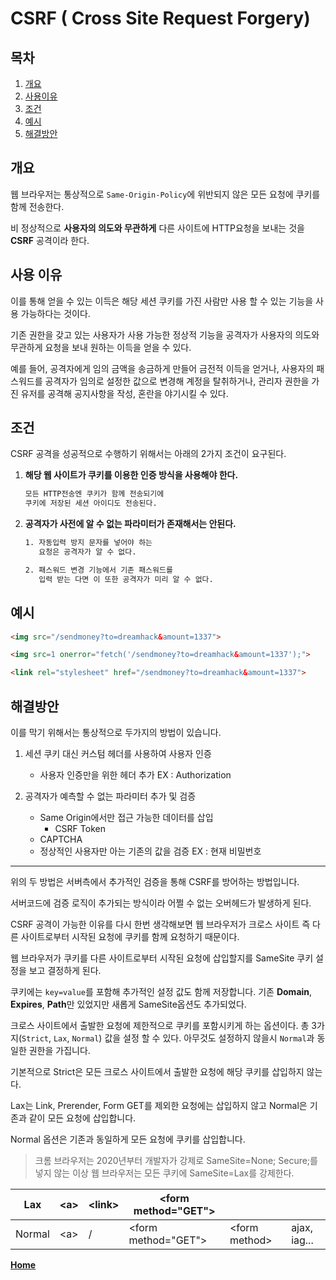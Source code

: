 # CSRF ( Cross Site Request Forgery)

## 목차
1. [개요](#개요)
2. [사용이유](#사용이유)
3. [조건](#조건)
4. [예시](#예시)
5. [해결방안](#해결방안)

## 개요 

웹 브라우저는 통상적으로
`Same-Origin-Policy`에 위반되지 않은
모든 요청에 쿠키를 함께 전송한다.

비 정상적으로 **사용자의 의도와 무관하게**
다른 사이트에 HTTP요청을 보내는 것을
**CSRF** 공격이라 한다.

## 사용 이유

이를 통해 얻을 수 있는 이득은
해당 세션 쿠키를 가진 사람만
사용 할 수 있는 기능을 사용 가능하다는 것이다.

기존 권한을 갖고 있는 사용자가 사용 가능한 정상적 기능을
공격자가 사용자의 의도와 무관하게
요청을 보내 원하는 이득을 얻을 수 있다.

예를 들어, 공격자에게 임의 금액을 송금하게
만들어 금전적 이득을 얻거나,
사용자의 패스워드를 공격자가 임의로 설정한
값으로 변경해 계정을 탈취하거나,
관리자 권한을 가진 유저를 공격해
공지사항을 작성, 혼란을 야기시킬 수 있다.

## 조건
CSRF 공격을 성공적으로 수행하기 위해서는
아래의 2가지 조건이 요구된다.

1. **해당 웹 사이트가 쿠키를 이용한 인증 방식을 사용해야 한다.**
    ```txt
    모든 HTTP전송엔 쿠키가 함께 전송되기에
    쿠키에 저장된 세션 아이디도 전송된다.
    ```

2. **공격자가 사전에 알 수 없는 파라미터가 존재해서는 안된다.**

    ```txt
    1. 자동입력 방지 문자를 넣어야 하는
       요청은 공격자가 알 수 없다.

    2. 패스워드 변경 기능에서 기존 패스워드를
       입력 받는 다면 이 또한 공격자가 미리 알 수 없다.
    ```

## 예시
```html
<img src="/sendmoney?to=dreamhack&amount=1337">

<img src=1 onerror="fetch('/sendmoney?to=dreamhack&amount=1337');">

<link rel="stylesheet" href="/sendmoney?to=dreamhack&amount=1337">
```

## 해결방안
이를 막기 위해서는 통상적으로
두가지의 방법이 있습니다.

1. 세션 쿠키 대신 커스텀 헤더를
사용하여 사용자 인증
    - 사용자 인증만을 위한 헤더 추가
        EX : Authorization

2. 공격자가 예측할 수 없는
파라미터 추가 및 검증
    - Same Origin에서만
    접근 가능한 데이터를 삽입
        - CSRF Token
    - CAPTCHA
    - 정상적인 사용자만 아는 기존의 값을 검증
        EX : 현재 비밀번호

-----
위의 두 방법은 서버측에서 추가적인 검증을 통해
CSRF를 방어하는 방법입니다.

서버코드에 검증 로직이 추가되는 방식이라 어쩔 수 없는 오버헤드가 발생하게 된다.

CSRF 공격이 가능한 이유를 다시 한번 생각해보면
웹 브라우저가 크로스 사이트
즉 다른 사이트로부터 시작된 요청에 쿠키를 함께 요청하기 때문이다.

웹 브라우저가 쿠키를 다른 사이트로부터 시작된 요청에 삽입할지를
SameSite 쿠키 설정을 보고 결정하게 된다.

쿠키에는 `key=value`를 포함해 추가적인 설정 값도
함께 저장합니다.
기존 **Domain**, **Expires**, **Path**만 있었지만
새롭게 SameSite옵션도 추가되었다.

크로스 사이트에서 출발한 요청에
제한적으로 쿠키를 포함시키게 하는 옵션이다.
총 3가지(`Strict`, `Lax`, `Normal`) 값을 설정 할 수 있다.
아무것도 설정하지 않을시 `Normal`과 동일한 권한을 가집니다.

기본적으로 Strict은 모든 크로스 사이트에서
출발한 요청에 해당 쿠키를 삽입하지 않는다.

Lax는 Link, Prerender, Form GET를 제외한
요청에는 삽입하지 않고 Normal은 기존과 같이 모든 요청에 삽입합니다.

Normal 옵션은 기존과 동일하게 모든 요청에
쿠키를 삽입합니다.

> 크롬 브라우저는 2020년부터 개발자가 강제로
> SameSite=None; Secure;를
> 넣지 않는 이상 웹 브라우저는 모든 쿠키에
> SameSite=Lax를 강제한다.

|Lax|\<a>|\<link>|\<form method="GET">|||
|------|---|---|-----|------|-------|
|Normal|\<a>|/<link>|\<form method="GET">|\<form method>|ajax, iag...|


**[Home](https://github.com/sunrabbit123/Learn_Web_Security)**
